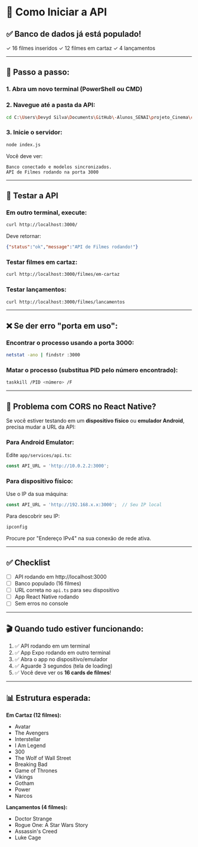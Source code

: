 # 🚀 Como Iniciar a API

## ✅ Banco de dados já está populado!

✓ 16 filmes inseridos
✓ 12 filmes em cartaz
✓ 4 lançamentos

---

## 📝 Passo a passo:

### 1. Abra um novo terminal (PowerShell ou CMD)

### 2. Navegue até a pasta da API:
```bash
cd C:\Users\Devyd Silva\Documents\GitHub\-Alunos_SENAI\projeto_Cinema\cinemaLancamento\api
```

### 3. Inicie o servidor:
```bash
node index.js
```

Você deve ver:
```
Banco conectado e modelos sincronizados.
API de Filmes rodando na porta 3000
```

---

## 🧪 Testar a API

### Em outro terminal, execute:
```bash
curl http://localhost:3000/
```

Deve retornar:
```json
{"status":"ok","message":"API de Filmes rodando!"}
```

### Testar filmes em cartaz:
```bash
curl http://localhost:3000/filmes/em-cartaz
```

### Testar lançamentos:
```bash
curl http://localhost:3000/filmes/lancamentos
```

---

## ❌ Se der erro "porta em uso":

### Encontrar o processo usando a porta 3000:
```bash
netstat -ano | findstr :3000
```

### Matar o processo (substitua PID pelo número encontrado):
```bash
taskkill /PID <número> /F
```

---

## 🔧 Problema com CORS no React Native?

Se você estiver testando em um **dispositivo físico** ou **emulador Android**, precisa mudar a URL da API:

### Para Android Emulator:
Edite `app/services/api.ts`:
```typescript
const API_URL = 'http://10.0.2.2:3000';
```

### Para dispositivo físico:
Use o IP da sua máquina:
```typescript
const API_URL = 'http://192.168.x.x:3000';  // Seu IP local
```

Para descobrir seu IP:
```bash
ipconfig
```
Procure por "Endereço IPv4" na sua conexão de rede ativa.

---

## ✅ Checklist

- [ ] API rodando em http://localhost:3000
- [ ] Banco populado (16 filmes)
- [ ] URL correta no `api.ts` para seu dispositivo
- [ ] App React Native rodando
- [ ] Sem erros no console

---

## 🎬 Quando tudo estiver funcionando:

1. ✅ API rodando em um terminal
2. ✅ App Expo rodando em outro terminal
3. ✅ Abra o app no dispositivo/emulador
4. ✅ Aguarde 3 segundos (tela de loading)
5. ✅ Você deve ver os **16 cards de filmes**!

---

## 📊 Estrutura esperada:

**Em Cartaz (12 filmes):**
- Avatar
- The Avengers
- Interstellar
- I Am Legend
- 300
- The Wolf of Wall Street
- Breaking Bad
- Game of Thrones
- Vikings
- Gotham
- Power
- Narcos

**Lançamentos (4 filmes):**
- Doctor Strange
- Rogue One: A Star Wars Story
- Assassin's Creed
- Luke Cage

